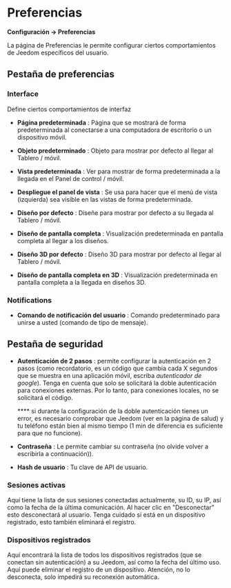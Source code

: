 # Preferencias
**Configuración → Preferencias**

La página de Preferencias le permite configurar ciertos comportamientos de Jeedom específicos del usuario.

## Pestaña de preferencias

### Interface

Define ciertos comportamientos de interfaz

- **Página predeterminada** : Página que se mostrará de forma predeterminada al conectarse a una computadora de escritorio o un dispositivo móvil.
- **Objeto predeterminado** : Objeto para mostrar por defecto al llegar al Tablero / móvil.

- **Vista predeterminada** : Ver para mostrar de forma predeterminada a la llegada en el Panel de control / móvil.
- **Despliegue el panel de vista** : Se usa para hacer que el menú de vista (izquierda) sea visible en las vistas de forma predeterminada.

- **Diseño por defecto** : Diseñe para mostrar por defecto a su llegada al Tablero / móvil.
- **Diseño de pantalla completa** : Visualización predeterminada en pantalla completa al llegar a los diseños.

- **Diseño 3D por defecto** : Diseño 3D para mostrar por defecto al llegar al Tablero / móvil.
- **Diseño de pantalla completa en 3D** : Visualización predeterminada en pantalla completa a la llegada en diseños 3D.

### Notifications

- **Comando de notificación del usuario** : Comando predeterminado para unirse a usted (comando de tipo de mensaje).

## Pestaña de seguridad

- **Autenticación de 2 pasos** : permite configurar la autenticación en 2 pasos (como recordatorio, es un código que cambia cada X segundos que se muestra en una aplicación móvil, escriba *autenticador de google*). Tenga en cuenta que solo se solicitará la doble autenticación para conexiones externas. Por lo tanto, para conexiones locales, no se solicitará el código.

  **** si durante la configuración de la doble autenticación tienes un error, es necesario comprobar que Jeedom (ver en la página de salud) y tu teléfono están bien al mismo tiempo (1 min de diferencia es suficiente para que no funcione).

- **Contraseña** : Le permite cambiar su contraseña (no olvide volver a escribirla a continuación)).

- **Hash de usuario** : Tu clave de API de usuario.

### Sesiones activas

Aquí tiene la lista de sus sesiones conectadas actualmente, su ID, su IP, así como la fecha de la última comunicación. Al hacer clic en &quot;Desconectar&quot; esto desconectará al usuario. Tenga cuidado si está en un dispositivo registrado, esto también eliminará el registro.

### Dispositivos registrados

Aquí encontrará la lista de todos los dispositivos registrados (que se conectan sin autenticación) a su Jeedom, así como la fecha del último uso.
Aquí puede eliminar el registro de un dispositivo. Atención, no lo desconecta, solo impedirá su reconexión automática.
